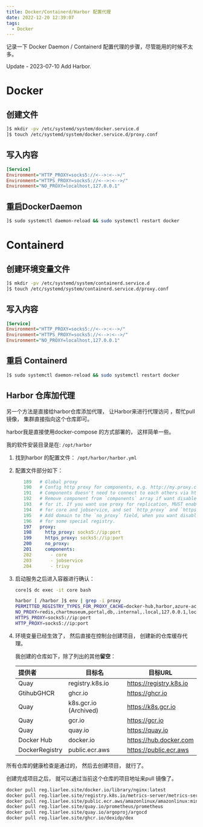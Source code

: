 ```yaml
---
title: Docker/Containerd/Harbor 配置代理
date: 2022-12-20 12:39:07
tags:
  - Docker
---
```


记录一下 Docker Daemon / Containerd 配置代理的步骤，尽管能用的时候不太多。

Update - 2023-07-10 Add Harbor.

# Docker
## 创建文件
```bash
]$ mkdir -pv /etc/systemd/system/docker.service.d
]$ touch /etc/systemd/system/docker.service.d/proxy.conf
```

## 写入内容
```ini
[Service]
Environment="HTTP_PROXY=socks5://<-->:<-->/"
Environment="HTTPS_PROXY=socks5://<-->:<-->/"
Environment="NO_PROXY=localhost,127.0.0.1"
```

## 重启DockerDaemon
```bash
]$ sudo systemctl daemon-reload && sudo systemctl restart docker
```

# Containerd
## 创建环境变量文件
```bash
]$ mkdir -pv /etc/systemd/system/containerd.service.d
]$ touch /etc/systemd/system/containerd.service.d/proxy.conf
```

## 写入内容
```ini
[Service]
Environment="HTTP_PROXY=socks5://<-->:<-->/"
Environment="HTTPS_PROXY=socks5://<-->:<-->/"
Environment="NO_PROXY=localhost,127.0.0.1"
```

## 重启 Containerd
```bash
]$ sudo systemctl daemon-reload && sudo systemctl restart docker
```

## Harbor 仓库加代理

另一个方法是直接给harbor仓库添加代理， 让Harbor来进行代理访问 ，帮忙pull镜像， 集群直接指向这个仓库即可。

harbor我是直接使用docker-compose 的方式部署的， 这样简单一些。 

我的软件安装目录是在: `/opt/harbor`

1. 找到harbor 的配置文件： `/opt/harbor/harbor.yml`

2. 配置文件部分如下： 

   ```yaml
      189	# Global proxy
      190	# Config http proxy for components, e.g. http://my.proxy.com:3128
      191	# Components doesn't need to connect to each others via http proxy.
      192	# Remove component from `components` array if want disable proxy
      193	# for it. If you want use proxy for replication, MUST enable proxy
      194	# for core and jobservice, and set `http_proxy` and `https_proxy`.
      195	# Add domain to the `no_proxy` field, when you want disable proxy
      196	# for some special registry.
      197	proxy:
      198	  http_proxy: socks5://ip:port
      199	  https_proxy: socks5://ip:port
      200	  no_proxy:
      201	  components:
      202	    - core
      203	    - jobservice
      204	    - trivy
   ```

3. 启动服务之后进入容器进行确认： 

   ```bash
   core]$ dc exec -it core bash
   
   harbor [ /harbor ]$ env | grep -i proxy
   PERMITTED_REGISTRY_TYPES_FOR_PROXY_CACHE=docker-hub,harbor,azure-acr,aws-ecr,google-gcr,quay,docker-registry,github-ghcr
   NO_PROXY=redis,chartmuseum,portal,db,.internal,.local,127.0.0.1,localhost,core,trivy-adapter,nginx,postgresql,registryctl,log,jobservice,registry,notary-server,notary-signer,exporter
   HTTPS_PROXY=socks5://ip:port
   HTTP_PROXY=socks5://ip:port
   ```

4. 环境变量已经生效了， 然后直接在控制台创建项目， 创建新的仓库缓存代理。

   我创建的仓库如下，除了列出的其他**留空**：

   | 提供者     | 目标名          | 目标URL                 |
   | :--------- | --------------- | ----------------------- |
   | Quay       | registry.k8s.io | https://registry.k8s.io |
   | GtihubGHCR       | ghcr.io         | https://ghcr.io         |
   | Quay       | k8s.gcr.io (Archived)     | https://k8s.gcr.io      |
   | Quay       | gcr.io          | https://gcr.io          |
   | Quay       | quay.io         | https://quay.io         |
   | Docker Hub | docker.io       | https://hub.docker.com  |
   | DockerRegistry | public.ecr.aws       | https://public.ecr.aws  |

所有仓库的健康检查是通过的， 然后去创建项目， 就行了。 

创建完成项目之后， 就可以通过当前这个仓库的项目地址来pull 镜像了。 

```bash
docker pull reg.liarlee.site/docker.io/library/nginx:latest
docker pull reg.liarlee.site/registry.k8s.io/metrics-server/metrics-server@sha256:1ab8d2722ce57979eb05ec0594cb9173e07ace16a253c747bb94c31b138a07dc
docker pull reg.liarlee.site/public.ecr.aws/amazonlinux/amazonlinux:minimal
docker pull reg.liarlee.site/quay.io/prometheus/prometheus
docker pull reg.liarlee.site/quay.io/argoproj/argocd
docker pull reg.liarlee.site/ghcr.io/dexidp/dex
```

